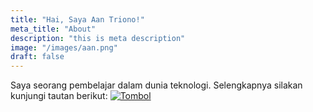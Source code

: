 ```yaml
---
title: "Hai, Saya Aan Triono!"
meta_title: "About"
description: "this is meta description"
image: "/images/aan.png"
draft: false
---
```


Saya seorang pembelajar dalam dunia teknologi. Selengkapnya silakan kunjungi tautan berikut:
[![Tombol](https://img.shields.io/badge/Klik-Saya-blue?style=for-the-badge)]([https://aantriono82.netlify.app/](https://aantriono82.netlify.app/))


